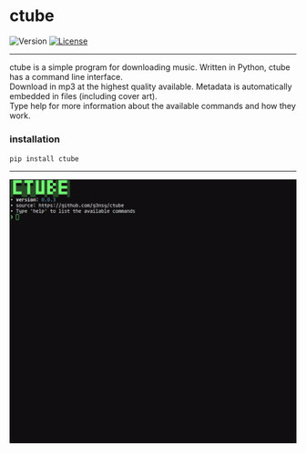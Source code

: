 # ctube
![Version](https://img.shields.io/badge/version-0.0.7-blue)
[![License](https://img.shields.io/badge/License-MIT-blue.svg)](https://en.wikipedia.org/wiki/MIT_License)

---
ctube is a simple program for downloading music. Written in Python, ctube has a command line interface.\
Download in mp3 at the highest quality available. Metadata is automatically embedded in files (including cover art).\
Type help for more information about the available commands and how they work.

### installation
```shell
pip install ctube
```

---
<p align="center">
    <img src=".github/ctube.gif" alt="ctube.gif">
</p>
